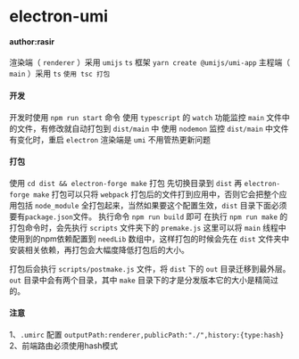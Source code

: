 # electron-umi
#### author:rasir
渲染端（ `renderer` ）采用 `umijs` `ts` 框架
`yarn create @umijs/umi-app`
主程端（ `main` ）采用 `ts`
`使用 tsc 打包`
#### 开发
开发时使用 `npm run start` 命令
使用 `typescript` 的 `watch` 功能监控 `main` 文件中的文件，有修改就自动打包到 `dist/main` 中
使用 `nodemon` 监控 `dist/main` 中文件有变化时，重启 `electron`
渲染端是 `umi` 不用管热更新问题

#### 打包
使用 `cd dist && electron-forge make` 打包
先切换目录到 `dist` 再 `electron-forge make` 打包可以只将 `webpack` 打包后的文件打到应用中，否则它会把整个应用包括 `node_module` 全打包起来，当然如果要这个配置生效，`dist` 目录下面必须要有`package.json`文件。
执行命令 `npm run build` 即可
在执行 `npm run make` 的打包命令时，会先执行 `scripts` 文件夹下的 `premake.js` 这里可以将 `main` 线程中使用到的npm依赖配置到 `needLib` 数组中，这样打包的时候会先在 `dist` 文件夹中安装相关依赖，再打包会大幅度降低打包后的大小。

打包后会执行 `scripts/postmake.js` 文件，将 `dist` 下的 `out` 目录迁移到最外层。
`out` 目录中会有两个目录，其中 `make` 目录下的才是分发版本它的大小是精简过的。

#### 注意
1、`.umirc` 配置 `outputPath:renderer,publicPath:"./",history:{type:hash}` 
2、前端路由必须使用hash模式